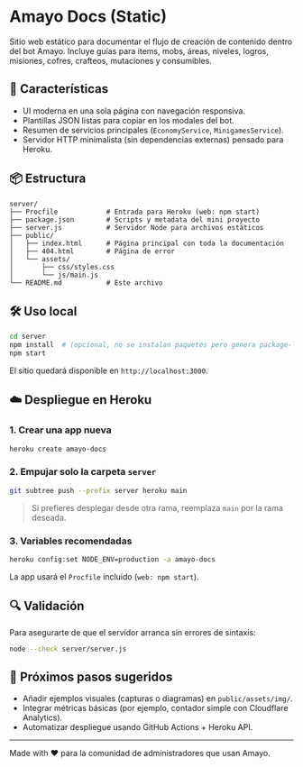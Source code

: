 # Amayo Docs (Static)

Sitio web estático para documentar el flujo de creación de contenido dentro del bot Amayo. Incluye guías para items, mobs, áreas, niveles, logros, misiones, cofres, crafteos, mutaciones y consumibles.

## 🚀 Características

- UI moderna en una sola página con navegación responsiva.
- Plantillas JSON listas para copiar en los modales del bot.
- Resumen de servicios principales (`EconomyService`, `MinigamesService`).
- Servidor HTTP minimalista (sin dependencias externas) pensado para Heroku.

## 📦 Estructura

```
server/
├── Procfile            # Entrada para Heroku (web: npm start)
├── package.json        # Scripts y metadata del mini proyecto
├── server.js           # Servidor Node para archivos estáticos
├── public/
│   ├── index.html      # Página principal con toda la documentación
│   ├── 404.html        # Página de error
│   └── assets/
│       ├── css/styles.css
│       └── js/main.js
└── README.md           # Este archivo
```

## 🛠️ Uso local

```bash
cd server
npm install  # (opcional, no se instalan paquetes pero genera package-lock)
npm start
```

El sitio quedará disponible en `http://localhost:3000`.

## ☁️ Despliegue en Heroku

### 1. Crear una app nueva

```bash
heroku create amayo-docs
```

### 2. Empujar solo la carpeta `server`

```bash
git subtree push --prefix server heroku main
```

> Si prefieres desplegar desde otra rama, reemplaza `main` por la rama deseada.

### 3. Variables recomendadas

```bash
heroku config:set NODE_ENV=production -a amayo-docs
```

La app usará el `Procfile` incluido (`web: npm start`).

## 🔍 Validación

Para asegurarte de que el servidor arranca sin errores de sintaxis:

```bash
node --check server/server.js
```

## 🧭 Próximos pasos sugeridos

- Añadir ejemplos visuales (capturas o diagramas) en `public/assets/img/`.
- Integrar métricas básicas (por ejemplo, contador simple con Cloudflare Analytics).
- Automatizar despliegue usando GitHub Actions + Heroku API.

---

Made with ❤ para la comunidad de administradores que usan Amayo.
